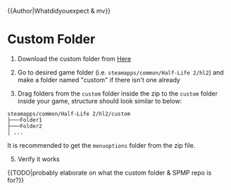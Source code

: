 {{Author|Whatdidyouexpect & mv}}
# Custom Folder

1. Download the custom folder from [Here](https://github.com/SourceSPMP/custom/archive/refs/heads/main.zip)

2. Go to desired game folder (i.e. `steamapps/common/Half-Life 2/hl2`) and make a folder named "custom" if there isn't one already

3. Drag folders from the `custom` folder inside the zip to the `custom` folder inside your game, structure should look similar to below:
```
steamapps/common/Half-Life 2/hl2/custom
├───Folder1
├───Folder2
│ ...
```

It is recommended to get the `menuoptions` folder from the zip file.

5. Verify it works

{{TODO|probably elaborate on what the custom folder & SPMP repo is for?}}

